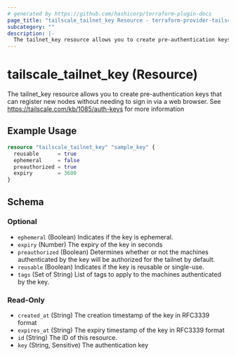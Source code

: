 ```yaml
---
# generated by https://github.com/hashicorp/terraform-plugin-docs
page_title: "tailscale_tailnet_key Resource - terraform-provider-tailscale"
subcategory: ""
description: |-
  The tailnet_key resource allows you to create pre-authentication keys that can register new nodes without needing to sign in via a web browser. See https://tailscale.com/kb/1085/auth-keys for more information
---
```


# tailscale_tailnet_key (Resource)

The tailnet_key resource allows you to create pre-authentication keys that can register new nodes without needing to sign in via a web browser. See https://tailscale.com/kb/1085/auth-keys for more information

## Example Usage

```terraform
resource "tailscale_tailnet_key" "sample_key" {
  reusable      = true
  ephemeral     = false
  preauthorized = true
  expiry        = 3600
}
```

<!-- schema generated by tfplugindocs -->
## Schema

### Optional

- `ephemeral` (Boolean) Indicates if the key is ephemeral.
- `expiry` (Number) The expiry of the key in seconds
- `preauthorized` (Boolean) Determines whether or not the machines authenticated by the key will be authorized for the tailnet by default.
- `reusable` (Boolean) Indicates if the key is reusable or single-use.
- `tags` (Set of String) List of tags to apply to the machines authenticated by the key.

### Read-Only

- `created_at` (String) The creation timestamp of the key in RFC3339 format
- `expires_at` (String) The expiry timestamp of the key in RFC3339 format
- `id` (String) The ID of this resource.
- `key` (String, Sensitive) The authentication key
